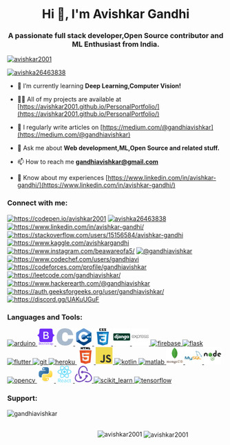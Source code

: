 <h1 align="center">Hi 👋, I'm Avishkar Gandhi</h1>
<h3 align="center">A passionate full stack developer,Open Source contributor and ML Enthusiast from India.</h3>

<p align="left"> <a href="https://github.com/ryo-ma/github-profile-trophy"><img src="https://github-profile-trophy.vercel.app/?username=avishkar2001" alt="avishkar2001" /></a> </p>

<p align="left"> <a href="https://twitter.com/avishka26463838" target="blank"><img src="https://img.shields.io/twitter/follow/avishka26463838?logo=twitter&style=for-the-badge" alt="avishka26463838" /></a> </p>

- 🌱 I’m currently learning **Deep Learning,Computer Vision!**

- 👨‍💻 All of my projects are available at [https://avishkar2001.github.io/PersonalPortfolio/](https://avishkar2001.github.io/PersonalPortfolio/)

- 📝 I regularly write articles on [https://medium.com/@gandhiavishkar](https://medium.com/@gandhiavishkar)

- 💬 Ask me about **Web development,ML,Open Source and related stuff.**

- 📫 How to reach me **gandhiavishkar@gmail.com**

- 📄 Know about my experiences [https://www.linkedin.com/in/avishkar-gandhi/](https://www.linkedin.com/in/avishkar-gandhi/)

<h3 align="left">Connect with me:</h3>
<p align="left">
<a href="https://codepen.io/https://codepen.io/avishkar2001" target="blank"><img align="center" src="https://cdn.jsdelivr.net/npm/simple-icons@3.0.1/icons/codepen.svg" alt="https://codepen.io/avishkar2001" height="30" width="40" /></a>
<a href="https://twitter.com/avishka26463838" target="blank"><img align="center" src="https://cdn.jsdelivr.net/npm/simple-icons@3.0.1/icons/twitter.svg" alt="avishka26463838" height="30" width="40" /></a>
<a href="https://linkedin.com/in/https://www.linkedin.com/in/avishkar-gandhi/" target="blank"><img align="center" src="https://cdn.jsdelivr.net/npm/simple-icons@3.0.1/icons/linkedin.svg" alt="https://www.linkedin.com/in/avishkar-gandhi/" height="30" width="40" /></a>
<a href="https://stackoverflow.com/users/https://stackoverflow.com/users/15156584/avishkar-gandhi" target="blank"><img align="center" src="https://cdn.jsdelivr.net/npm/simple-icons@3.0.1/icons/stackoverflow.svg" alt="https://stackoverflow.com/users/15156584/avishkar-gandhi" height="30" width="40" /></a>
<a href="https://kaggle.com/https://www.kaggle.com/avishkargandhi" target="blank"><img align="center" src="https://cdn.jsdelivr.net/npm/simple-icons@3.0.1/icons/kaggle.svg" alt="https://www.kaggle.com/avishkargandhi" height="30" width="40" /></a>
<a href="https://instagram.com/https://www.instagram.com/beawareofa5/" target="blank"><img align="center" src="https://cdn.jsdelivr.net/npm/simple-icons@3.0.1/icons/instagram.svg" alt="https://www.instagram.com/beawareofa5/" height="30" width="40" /></a>
<a href="https://medium.com/@gandhiavishkar" target="blank"><img align="center" src="https://cdn.jsdelivr.net/npm/simple-icons@3.0.1/icons/medium.svg" alt="@gandhiavishkar" height="30" width="40" /></a>
<a href="https://www.codechef.com/users/https://www.codechef.com/users/gandhiavi" target="blank"><img align="center" src="https://cdn.jsdelivr.net/npm/simple-icons@3.1.0/icons/codechef.svg" alt="https://www.codechef.com/users/gandhiavi" height="30" width="40" /></a>
<a href="https://codeforces.com/profile/https://codeforces.com/profile/gandhiavishkar" target="blank"><img align="center" src="https://cdn.jsdelivr.net/npm/simple-icons@3.0.1/icons/codeforces.svg" alt="https://codeforces.com/profile/gandhiavishkar" height="30" width="40" /></a>
<a href="https://www.leetcode.com/https://leetcode.com/gandhiavishkar/" target="blank"><img align="center" src="https://cdn.jsdelivr.net/npm/simple-icons@3.0.1/icons/leetcode.svg" alt="https://leetcode.com/gandhiavishkar/" height="30" width="40" /></a>
<a href="https://www.hackerearth.com/https://www.hackerearth.com/@gandhiavishkar" target="blank"><img align="center" src="https://cdn.jsdelivr.net/npm/simple-icons@3.0.1/icons/hackerearth.svg" alt="https://www.hackerearth.com/@gandhiavishkar" height="30" width="40" /></a>
<a href="https://auth.geeksforgeeks.org/user/https://auth.geeksforgeeks.org/user/gandhiavishkar/" target="blank"><img align="center" src="https://cdn.jsdelivr.net/npm/simple-icons@3.0.1/icons/geeksforgeeks.svg" alt="https://auth.geeksforgeeks.org/user/gandhiavishkar/" height="30" width="40" /></a>
<a href="https://discord.gg/https://discord.gg/UAKuUGuF" target="blank"><img align="center" src="https://cdn.jsdelivr.net/npm/simple-icons@3.0.1/icons/discord.svg" alt="https://discord.gg/UAKuUGuF" height="30" width="40" /></a>
</p>

<h3 align="left">Languages and Tools:</h3>
<p align="left"> <a href="https://www.arduino.cc/" target="_blank"> <img src="https://cdn.worldvectorlogo.com/logos/arduino-1.svg" alt="arduino" width="40" height="40"/> </a> <a href="https://getbootstrap.com" target="_blank"> <img src="https://raw.githubusercontent.com/devicons/devicon/master/icons/bootstrap/bootstrap-plain-wordmark.svg" alt="bootstrap" width="40" height="40"/> </a> <a href="https://www.cprogramming.com/" target="_blank"> <img src="https://raw.githubusercontent.com/devicons/devicon/master/icons/c/c-original.svg" alt="c" width="40" height="40"/> </a> <a href="https://www.w3schools.com/cpp/" target="_blank"> <img src="https://raw.githubusercontent.com/devicons/devicon/master/icons/cplusplus/cplusplus-original.svg" alt="cplusplus" width="40" height="40"/> </a> <a href="https://www.w3schools.com/css/" target="_blank"> <img src="https://raw.githubusercontent.com/devicons/devicon/master/icons/css3/css3-original-wordmark.svg" alt="css3" width="40" height="40"/> </a> <a href="https://www.djangoproject.com/" target="_blank"> <img src="https://raw.githubusercontent.com/devicons/devicon/master/icons/django/django-original.svg" alt="django" width="40" height="40"/> </a> <a href="https://expressjs.com" target="_blank"> <img src="https://raw.githubusercontent.com/devicons/devicon/master/icons/express/express-original-wordmark.svg" alt="express" width="40" height="40"/> </a> <a href="https://firebase.google.com/" target="_blank"> <img src="https://www.vectorlogo.zone/logos/firebase/firebase-icon.svg" alt="firebase" width="40" height="40"/> </a> <a href="https://flask.palletsprojects.com/" target="_blank"> <img src="https://www.vectorlogo.zone/logos/pocoo_flask/pocoo_flask-icon.svg" alt="flask" width="40" height="40"/> </a> <a href="https://flutter.dev" target="_blank"> <img src="https://www.vectorlogo.zone/logos/flutterio/flutterio-icon.svg" alt="flutter" width="40" height="40"/> </a> <a href="https://git-scm.com/" target="_blank"> <img src="https://www.vectorlogo.zone/logos/git-scm/git-scm-icon.svg" alt="git" width="40" height="40"/> </a> <a href="https://heroku.com" target="_blank"> <img src="https://www.vectorlogo.zone/logos/heroku/heroku-icon.svg" alt="heroku" width="40" height="40"/> </a> <a href="https://www.w3.org/html/" target="_blank"> <img src="https://raw.githubusercontent.com/devicons/devicon/master/icons/html5/html5-original-wordmark.svg" alt="html5" width="40" height="40"/> </a> <a href="https://developer.mozilla.org/en-US/docs/Web/JavaScript" target="_blank"> <img src="https://raw.githubusercontent.com/devicons/devicon/master/icons/javascript/javascript-original.svg" alt="javascript" width="40" height="40"/> </a> <a href="https://kotlinlang.org" target="_blank"> <img src="https://www.vectorlogo.zone/logos/kotlinlang/kotlinlang-icon.svg" alt="kotlin" width="40" height="40"/> </a> <a href="https://www.mathworks.com/" target="_blank"> <img src="https://raw.githubusercontent.com/simple-icons/simple-icons/master/icons/mathworks.svg" alt="matlab" width="40" height="40"/> </a> <a href="https://www.mongodb.com/" target="_blank"> <img src="https://raw.githubusercontent.com/devicons/devicon/master/icons/mongodb/mongodb-original-wordmark.svg" alt="mongodb" width="40" height="40"/> </a> <a href="https://www.mysql.com/" target="_blank"> <img src="https://raw.githubusercontent.com/devicons/devicon/master/icons/mysql/mysql-original-wordmark.svg" alt="mysql" width="40" height="40"/> </a> <a href="https://nodejs.org" target="_blank"> <img src="https://raw.githubusercontent.com/devicons/devicon/master/icons/nodejs/nodejs-original-wordmark.svg" alt="nodejs" width="40" height="40"/> </a> <a href="https://opencv.org/" target="_blank"> <img src="https://www.vectorlogo.zone/logos/opencv/opencv-icon.svg" alt="opencv" width="40" height="40"/> </a> <a href="https://www.python.org" target="_blank"> <img src="https://raw.githubusercontent.com/devicons/devicon/master/icons/python/python-original.svg" alt="python" width="40" height="40"/> </a> <a href="https://reactjs.org/" target="_blank"> <img src="https://raw.githubusercontent.com/devicons/devicon/master/icons/react/react-original-wordmark.svg" alt="react" width="40" height="40"/> </a> <a href="https://redux.js.org" target="_blank"> <img src="https://raw.githubusercontent.com/devicons/devicon/master/icons/redux/redux-original.svg" alt="redux" width="40" height="40"/> </a> <a href="https://scikit-learn.org/" target="_blank"> <img src="https://upload.wikimedia.org/wikipedia/commons/0/05/Scikit_learn_logo_small.svg" alt="scikit_learn" width="40" height="40"/> </a> <a href="https://www.tensorflow.org" target="_blank"> <img src="https://www.vectorlogo.zone/logos/tensorflow/tensorflow-icon.svg" alt="tensorflow" width="40" height="40"/> </a> </p>


<h3 align="left">Support:</h3>
<p><a href="https://www.buymeacoffee.com/gandhiavishkar"> <img align="left" src="https://cdn.buymeacoffee.com/buttons/v2/default-yellow.png" height="50" width="210" alt="gandhiavishkar" /></a></p><br><br>


<p><img align="left" src="https://github-readme-stats.vercel.app/api/top-langs?username=avishkar2001&show_icons=true&locale=en&layout=compact" alt="avishkar2001" /></p>

<p>&nbsp;<img align="center" src="https://github-readme-stats.vercel.app/api?username=avishkar2001&show_icons=true&locale=en" alt="avishkar2001" /></p>

